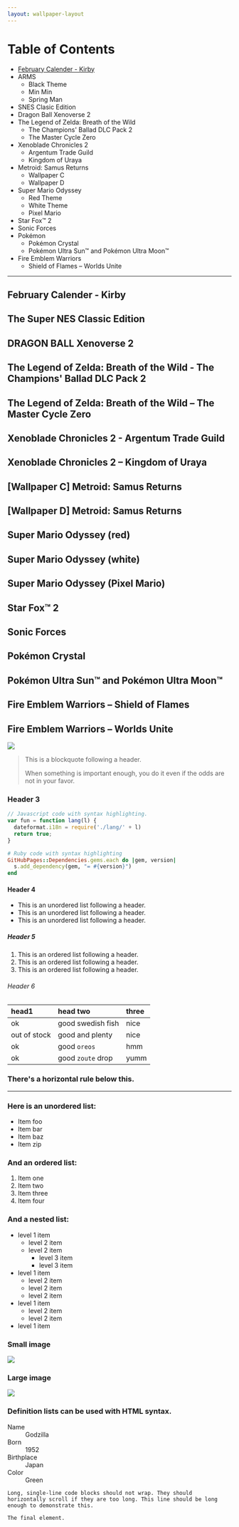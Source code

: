 ```yaml
---
layout: wallpaper-layout
---
```

# Table of Contents
- [February Calender - Kirby](#feb-cal)
- ARMS
  - Black Theme
  - Min Min
  - Spring Man
- SNES Clasic Edition
- Dragon Ball Xenoverse 2
- The Legend of Zelda: Breath of the Wild
  - The Champions' Ballad DLC Pack 2
  - The Master Cycle Zero
- Xenoblade Chronicles 2
  - Argentum Trade Guild
  - Kingdom of Uraya
- Metroid: Samus Returns
  - Wallpaper C
  - Wallpaper D
- Super Mario Odyssey
  - Red Theme
  - White Theme
  - Pixel Mario
- Star Fox™ 2
- Sonic Forces
- Pokémon
  - Pokémon Crystal
  - Pokémon Ultra Sun™ and Pokémon Ultra Moon™
- Fire Emblem Warriors
  - Shield of Flames
  – Worlds Unite
  
---

## [](#feb-cal)February Calender - Kirby

## [](#snes-classic)The Super NES Classic Edition

## [](#dbx2)DRAGON BALL Xenoverse 2

## [](#tloz-1)The Legend of Zelda: Breath of the Wild - The Champions' Ballad DLC Pack 2
## [](#tloz-2)The Legend of Zelda: Breath of the Wild – The Master Cycle Zero

## [](#xc2-1)Xenoblade Chronicles 2 - Argentum Trade Guild
## [](#xc2-2)Xenoblade Chronicles 2 – Kingdom of Uraya

## [](#metroid-c)[Wallpaper C] Metroid: Samus Returns
## [](#metroid-d)[Wallpaper D] Metroid: Samus Returns

## [](#smo-1)Super Mario Odyssey (red)
## [](#smo-2)Super Mario Odyssey (white)
## [](#smo-3)Super Mario Odyssey (Pixel Mario)

## [](#star-fox-2)Star Fox™ 2

## [](#sonic-forces)Sonic Forces

## [](#pkmn-crystal)Pokémon Crystal
## [](#pkmn-usum)Pokémon Ultra Sun™ and Pokémon Ultra Moon™

## [](#few-1)Fire Emblem Warriors – Shield of Flames
## [](#few-2)Fire Emblem Warriors – Worlds Unite

![](https://assets-cdn.github.com/images/icons/emoji/octocat.png)
> This is a blockquote following a header.
>
> When something is important enough, you do it even if the odds are not in your favor.

### [](#header-3)Header 3

```js
// Javascript code with syntax highlighting.
var fun = function lang(l) {
  dateformat.i18n = require('./lang/' + l)
  return true;
}
```

```ruby
# Ruby code with syntax highlighting
GitHubPages::Dependencies.gems.each do |gem, version|
  s.add_dependency(gem, "= #{version}")
end
```

#### [](#header-4)Header 4

*   This is an unordered list following a header.
*   This is an unordered list following a header.
*   This is an unordered list following a header.

##### [](#header-5)Header 5

1.  This is an ordered list following a header.
2.  This is an ordered list following a header.
3.  This is an ordered list following a header.

###### [](#header-6)Header 6

| head1        | head two          | three |
|:-------------|:------------------|:------|
| ok           | good swedish fish | nice  |
| out of stock | good and plenty   | nice  |
| ok           | good `oreos`      | hmm   |
| ok           | good `zoute` drop | yumm  |

### There's a horizontal rule below this.

* * *

### Here is an unordered list:

*   Item foo
*   Item bar
*   Item baz
*   Item zip

### And an ordered list:

1.  Item one
1.  Item two
1.  Item three
1.  Item four

### And a nested list:

- level 1 item
  - level 2 item
  - level 2 item
    - level 3 item
    - level 3 item
- level 1 item
  - level 2 item
  - level 2 item
  - level 2 item
- level 1 item
  - level 2 item
  - level 2 item
- level 1 item

### Small image

![](https://assets-cdn.github.com/images/icons/emoji/octocat.png)

### Large image

![](https://guides.github.com/activities/hello-world/branching.png)


### Definition lists can be used with HTML syntax.

<dl>
<dt>Name</dt>
<dd>Godzilla</dd>
<dt>Born</dt>
<dd>1952</dd>
<dt>Birthplace</dt>
<dd>Japan</dd>
<dt>Color</dt>
<dd>Green</dd>
</dl>

```
Long, single-line code blocks should not wrap. They should horizontally scroll if they are too long. This line should be long enough to demonstrate this.
```

```
The final element.
```
